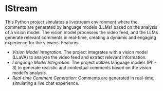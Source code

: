 # IStream

This Python project simulates a livestream environment where the comments are generated by language models (LLMs) based on the analysis of a vision model. The vision model processes the video feed, and the LLMs generate relevant comments in real-time, creating a dynamic and engaging experience for the viewers.
Features

- *Vision Model Integration:* The project integrates with a vision model (LLaVA) to analyze the video feed and extract relevant information.
- *Language Model Integration:* The project utilizes language models (Phi-3) to generate realistic and contextual comments based on the vision model's analysis.
- *Real-time Comment Generation:* Comments are generated in real-time, simulating a live chat experience.
<!--- *Configurable Comment Generation:* You can customize the comment generation rate, language model parameters, and other settings to suit your needs.-->